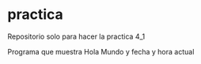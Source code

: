 # practica
Repositorio solo para hacer la practica 4_1

Programa que muestra Hola Mundo y fecha y hora actual
